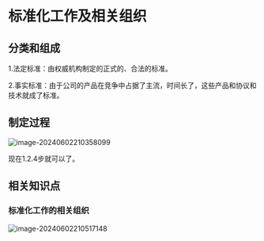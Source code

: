 # 标准化工作及相关组织

## 分类和组成

1.法定标准：由权威机构制定的正式的、合法的标准。

2.事实标准：由于公司的产品在竞争中占据了主流，时间长了，这些产品和协议和技术就成了标准。



## 制定过程

![image-20240602210358099](../TyporaImage/image-20240602210358099.png)

现在1.2.4步就可以了。

## 相关知识点

### 标准化工作的相关组织

![image-20240602210517148](../TyporaImage/image-20240602210517148.png)
